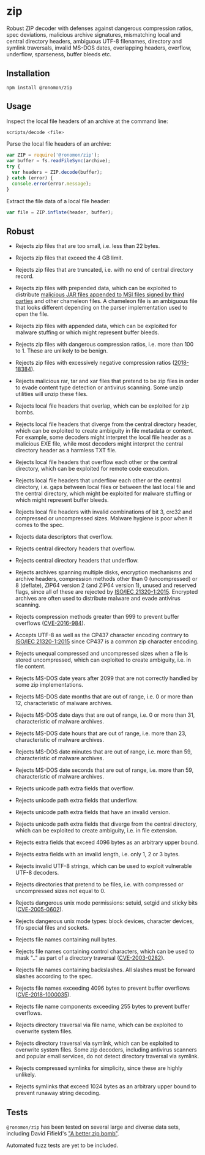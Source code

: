 # zip

Robust ZIP decoder with defenses against dangerous compression ratios, spec
deviations, malicious archive signatures, mismatching local and central
directory headers, ambiguous UTF-8 filenames, directory and symlink traversals,
invalid MS-DOS dates, overlapping headers, overflow, underflow, sparseness,
buffer bleeds etc.

## Installation

```
npm install @ronomon/zip
```

## Usage

Inspect the local file headers of an archive at the command line:

```bash
scripts/decode <file>
```

Parse the local file headers of an archive:

```javascript
var ZIP = require('@ronomon/zip');
var buffer = fs.readFileSync(archive);
try {
  var headers = ZIP.decode(buffer);
} catch (error) {
  console.error(error.message);
}
````

Extract the file data of a local file header:

```javascript
var file = ZIP.inflate(header, buffer);
````

## Robust

* Rejects zip files that are too small, i.e. less than 22 bytes.

* Rejects zip files that exceed the 4 GB limit.

* Rejects zip files that are truncated, i.e. with no end of central directory
record.

* Rejects zip files with prepended data, which can be exploited to distribute
[malicious JAR files appended to MSI files signed by third parties](https://blog.virustotal.com/2019/01/distribution-of-malicious-jar-appended.html)
and other chameleon files. A chameleon file is an ambiguous file that looks
different depending on the parser implementation used to open the file.

* Rejects zip files with appended data, which can be exploited for malware
stuffing or which might represent buffer bleeds.

* Rejects zip files with dangerous compression ratios, i.e. more than 100 to 1.
These are unlikely to be benign.

* Rejects zip files with excessively negative compression ratios
([2018-18384](https://cve.mitre.org/cgi-bin/cvename.cgi?name=CVE-2018-18384)).

* Rejects malicious rar, tar and xar files that pretend to be zip files in order
to evade content type detection or antivirus scanning. Some unzip utilities will
unzip these files.

* Rejects local file headers that overlap, which can be exploited for zip bombs.

* Rejects local file headers that diverge from the central directory header,
which can be exploited to create ambiguity in file metadata or content. For
example, some decoders might interpret the local file header as a malicious EXE
file, while most decoders might interpret the central directory header as a
harmless TXT file.

* Rejects local file headers that overflow each other or the central directory,
which can be exploited for remote code execution.

* Rejects local file headers that underflow each other or the central directory,
i.e. gaps between local files or between the last local file and the central
directory, which might be exploited for malware stuffing or which might
represent buffer bleeds.

* Rejects local file headers with invalid combinations of bit 3, crc32 and
compressed or uncompressed sizes. Malware hygiene is poor when it comes to the
spec.

* Rejects data descriptors that overflow.

* Rejects central directory headers that overflow.

* Rejects central directory headers that underflow.

* Rejects archives spanning multiple disks, encryption mechanisms and archive
headers, compression methods other than 0 (uncompressed) or 8 (deflate), ZIP64
version 2 (and ZIP64 version 1), unused and reserved flags, since all of these
are rejected by [ISO/IEC 21320-1:2015](https://www.iso.org/standard/60101.html).
Encrypted archives are often used to distribute malware and evade antivirus
scanning.

* Rejects compression methods greater than 999 to prevent buffer overflows
([CVE-2016-984](https://cve.mitre.org/cgi-bin/cvename.cgi?name=CVE-2016-984)).

* Accepts UTF-8 as well as the CP437 character encoding contrary to
[ISO/IEC 21320-1:2015](https://www.iso.org/standard/60101.html) since CP437 is a
common zip character encoding.

* Rejects unequal compressed and uncompressed sizes when a file is stored
uncompressed, which can exploited to create ambiguity, i.e. in file content.

* Rejects MS-DOS date years after 2099 that are not correctly handled by some
zip implementations.

* Rejects MS-DOS date months that are out of range, i.e. 0 or more than 12,
characteristic of malware archives.

* Rejects MS-DOS date days that are out of range, i.e. 0 or more than 31,
characteristic of malware archives.

* Rejects MS-DOS date hours that are out of range, i.e. more than 23,
characteristic of malware archives.

* Rejects MS-DOS date minutes that are out of range, i.e. more than 59,
characteristic of malware archives.

* Rejects MS-DOS date seconds that are out of range, i.e. more than 59,
characteristic of malware archives.

* Rejects unicode path extra fields that overflow.

* Rejects unicode path extra fields that underflow.

* Rejects unicode path extra fields that have an invalid version.

* Rejects unicode path extra fields that diverge from the central directory,
which can be exploited to create ambiguity, i.e. in file extension.

* Rejects extra fields that exceed 4096 bytes as an arbitrary upper bound.

* Rejects extra fields with an invalid length, i.e. only 1, 2 or 3 bytes.

* Rejects invalid UTF-8 strings, which can be used to exploit vulnerable UTF-8
decoders.

* Rejects directories that pretend to be files, i.e. with compressed or
uncompressed sizes not equal to 0.

* Rejects dangerous unix mode permissions: setuid, setgid and sticky bits
([CVE-2005-0602](https://cve.mitre.org/cgi-bin/cvename.cgi?name=CVE-2005-0602)).

* Rejects dangerous unix mode types: block devices, character devices, fifo
special files and sockets.

* Rejects file names containing null bytes.

* Rejects file names containing control characters, which can be used to mask
".." as part of a directory traversal
([CVE-2003-0282](https://cve.mitre.org/cgi-bin/cvename.cgi?name=CVE-2003-0282)).

* Rejects file names containing backslashes. All slashes must be forward slashes
according to the spec.

* Rejects file names exceeding 4096 bytes to prevent buffer overflows
([CVE-2018-1000035](https://cve.mitre.org/cgi-bin/cvename.cgi?name=CVE-2018-1000035)).

* Rejects file name components exceeding 255 bytes to prevent buffer overflows.

* Rejects directory traversal via file name, which can be exploited to overwrite
system files.

* Rejects directory traversal via symlink, which can be exploited to overwrite
system files. Some zip decoders, including antivirus scanners and popular email
services, do not detect directory traversal via symlink.

* Rejects compressed symlinks for simplicity, since these are highly unlikely.

* Rejects symlinks that exceed 1024 bytes as an arbitrary upper bound to prevent
runaway string decoding.

## Tests

`@ronomon/zip` has been tested on several large and diverse data
sets, including David Fifield's
["A better zip bomb"](https://www.bamsoftware.com/hacks/zipbomb/).

Automated fuzz tests are yet to be included.
